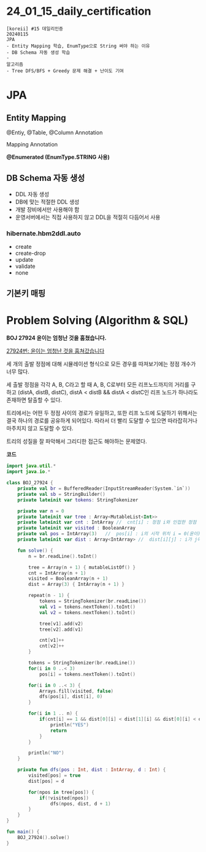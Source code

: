 # 24_01_15_daily_certification

```
[koreii] #15 데일리인증
20240115
JPA
- Entity Mapping 학습, EnumType으로 String 써야 하는 이유
- DB Schema 자동 생성 학습
-
알고리즘
- Tree DFS/BFS + Greedy 문제 해결 + 난이도 기여
```

# JPA

## Entity Mapping

@Entiy, @Table, @Column Annotation

Mapping Annotation

**@Enumerated (EnumType.STRING 사용)**

## DB Schema 자동 생성

- DDL 자동 생성
- DB에 맞는 적절한 DDL 생성
- 개발 장비에서만 사용해야 함
- 운영서버에서는 직접 사용하지 않고 DDL을 적절히 다듬어서 사용

### hibernate.hbm2ddl.auto

- create
- create-drop
- update
- validate
- none

## 기본키 매핑

# Problem Solving (Algorithm & SQL)

**BOJ 27924 윤이는 엄청난 것을 훔쳤습니다.**

[27924번: 윤이는 엄청난 것을 훔쳐갔습니다](https://www.acmicpc.net/problem/27924)

세 개의 출발 정점에 대해 시뮬레이션 형식으로 모든 경우를 따져보기에는 정점 개수가 너무 많다.

세 출발 정점을 각각 A, B, C라고 할 때 A, B, C로부터 모든 리프노드까지의 거리를 구하고 (distA, distB, distC), distA < distB && distA < distC인 리프 노드가 하나라도 존재하면 탈출할 수 있다.

트리에서는 어떤 두 정점 사이의 경로가 유일하고, 또한 리프 노드에 도달하기 위해서는 결국 하나의 경로를 공유하게 되어있다. 따라서 더 빨리 도달할 수 있으면 따라잡히거나 마주치지 않고 도달할 수 있다.

트리의 성질을 잘 파악해서 그리디한 접근도 해야하는 문제였다.

**코드**

```kotlin
import java.util.*
import java.io.*

class BOJ_27924 {
    private val br = BufferedReader(InputStreamReader(System.`in`))
    private val sb = StringBuilder()
    private lateinit var tokens: StringTokenizer

    private var n = 0
    private lateinit var tree : Array<MutableList<Int>>
    private lateinit var cnt : IntArray //  cnt[i] : 정점 i와 인접한 정점 개수, 1일 경우, i는 리프 노드
    private lateinit var visited : BooleanArray
    private val pos = IntArray(3)   //  pos[i] : i의 시작 위치 i = 0(윤이), 1(달구), 2(포닉스)
    private lateinit var dist : Array<IntArray> //  dist[i][j] : i가 j에 도달하기 위한 거리 i = 0(윤이), 1(달구), 2(포닉스)

    fun solve() {
        n = br.readLine().toInt()

        tree = Array(n + 1) { mutableListOf() }
        cnt = IntArray(n + 1)
        visited = BooleanArray(n + 1)
        dist = Array(3) { IntArray(n + 1) }

        repeat(n - 1) {
            tokens = StringTokenizer(br.readLine())
            val v1 = tokens.nextToken().toInt()
            val v2 = tokens.nextToken().toInt()

            tree[v1].add(v2)
            tree[v2].add(v1)

            cnt[v1]++
            cnt[v2]++
        }

        tokens = StringTokenizer(br.readLine())
        for(i in 0 ..< 3)
            pos[i] = tokens.nextToken().toInt()

        for(i in 0 ..< 3) {
            Arrays.fill(visited, false)
            dfs(pos[i], dist[i], 0)
        }

        for(i in 1 .. n) {
            if(cnt[i] == 1 && dist[0][i] < dist[1][i] && dist[0][i] < dist[2][i]) {
                println("YES")
                return
            }
        }

        println("NO")
    }

    private fun dfs(pos : Int, dist : IntArray, d : Int) {
        visited[pos] = true
        dist[pos] = d

        for(npos in tree[pos]) {
            if(!visited[npos])
                dfs(npos, dist, d + 1)
        }
    }
}

fun main() {
    BOJ_27924().solve()
}
```